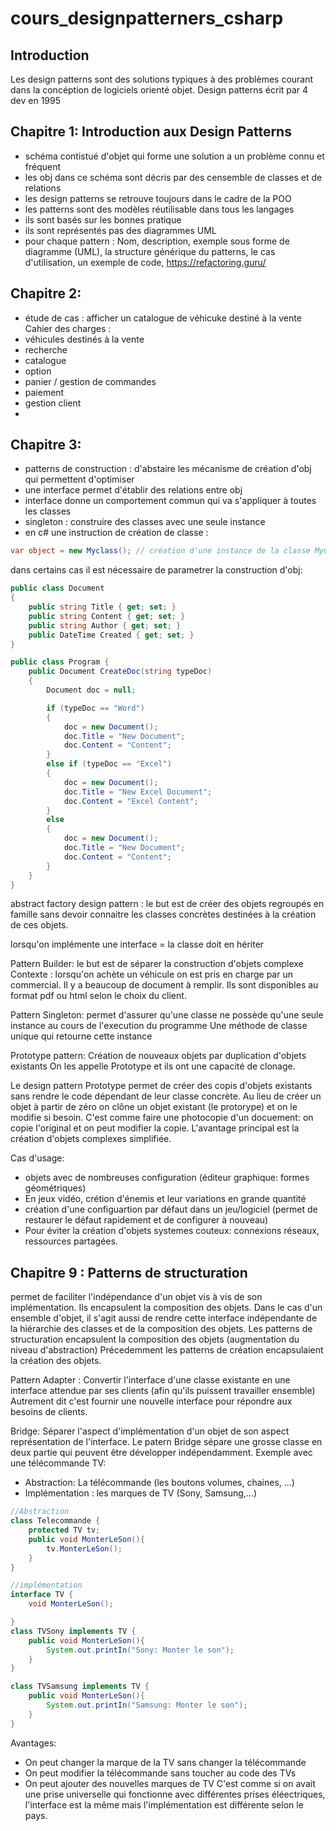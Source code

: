 # cours_designpatterners_csharp

## Introduction
Les design patterns sont des solutions typiques à des problèmes courant dans la concéption de logiciels orienté objet.
Design patterns écrit par 4 dev en 1995 

## Chapitre 1: Introduction aux Design Patterns
- schéma contistué d'objet qui forme une solution a un problème connu et fréquent 
- les obj dans ce schéma sont décris par des censemble de classes et de relations
- les design patterns se retrouve toujours dans le cadre de la POO 
- les patterns sont des modèles réutilisable dans tous les langages
- ils sont basés sur les bonnes pratique
- ils sont représentés pas des diagrammes UML
- pour chaque pattern : Nom, description, exemple sous forme de diagramme (UML), la structure générique du patterns, le cas d'utilisation, un exemple de code, https://refactoring.guru/

## Chapitre 2: 
- étude de cas : afficher un catalogue de véhicuke destiné à la vente
Cahier des charges :
- véhicules destinés à la vente
- recherche
- catalogue
- option
- panier / gestion de commandes
- paiement 
- gestion client
- 

## Chapitre 3:
- patterns de construction : d'abstaire les mécanisme de création d'obj qui permettent d'optimiser 
- une interface permet d'établir des relations entre obj
- interface donne un comportement commun qui va s'appliquer à toutes les classes 
- singleton : construire des classes avec une seule instance
- en c# une instruction de création de classe : 
```csharp
var object = new Myclass(); // création d'une instance de la classe MyClass
```

dans certains cas il est nécessaire de parametrer la construction d'obj:

```csharp
public class Document
{
    public string Title { get; set; }
    public string Content { get; set; }
    public string Author { get; set; }
    public DateTime Created { get; set; }
}

public class Program {
    public Document CreateDoc(string typeDoc)
    {
        Document doc = null;

        if (typeDoc == "Word")
        {
            doc = new Document();
            doc.Title = "New Document";
            doc.Content = "Content";
        }
        else if (typeDoc == "Excel")
        {
            doc = new Document();
            doc.Title = "New Excel Document";
            doc.Content = "Excel Content";
        }
        else
        {
            doc = new Document();
            doc.Title = "New Document";
            doc.Content = "Content";
        }
    }
}
```
abstract factory design pattern : le but est de créer des objets regroupés en famille sans devoir connaitre les classes concrètes destinées à la création de ces objets.


lorsqu'on implémente une interface = la classe doit en hériter


Pattern Builder: le but est de séparer la construction d'objets complexe
Contexte : lorsqu'on achète un véhicule on est pris en charge par un commercial. Il y a beaucoup de document à remplir. Ils sont disponibles au format pdf ou html selon le choix du client.


Pattern Singleton: permet d'assurer qu'une classe ne possède qu'une seule instance au cours de l'execution du programme 
Une méthode de classe unique qui retourne cette instance

Prototype pattern:
Création de nouveaux objets par duplication d'objets existants
On les appelle Prototype et ils ont une capacité de clonage.

Le design pattern Prototype permet de créer des copis d'objets existants sans rendre le code dépendant de leur classe concrète. Au lieu de créer un objet à partir de zéro on clône un objet existant (le protorype) et on le modifie si besoin. C'est comme faire une photocopie d'un docuement: on copie l'original et on peut modifier la copie. L'avantage principal est la création d'objets complexes simplifiée.

Cas d'usage: 
- objets avec de nombreuses configuration (éditeur graphique: formes géométriques)
- En jeux vidéo, crétion d'énemis et leur variations en grande quantité
- création d'une configuartion par défaut dans un jeu/logiciel (permet de restaurer le défaut rapidement et de configurer à nouveau)
- Pour éviter la création d'objets systemes couteux: connexions réseaux, ressources partagées.

## Chapitre 9 : Patterns de structuration
permet de faciliter l'indépendance d'un objet vis à vis de son implémentation. Ils encapsulent la composition des objets. Dans le cas d'un ensemble d'objet, il s'agit aussi de rendre cette interface indépendante de la hiérarchie des classes et de la composition des objets.
Les patterns de structuration encapsulent la composition des objets (augmentation du niveau d'abstraction)
Précedemment les patterns de création encapsulaient la création des objets.

Pattern Adapter : Convertir l'interface d'une classe existante en une interface attendue par ses clients (afin qu'ils puissent travailler ensemble)
Autrement dit c'est fournir une nouvelle interface pour répondre aux besoins de clients.


Bridge:
Séparer l'aspect d'implémentation d'un objet de son aspect représentation de l'interface.
Le patern Bridge sépare une grosse classe en deux partie qui peuvent être développer indépendamment.
Exemple avec une télécommande TV:
- Abstraction: La télécommande (les boutons volumes, chaines, ...)
- Implémentation : les marques de TV (Sony, Samsung,...)

```java
//Abstraction
class Telecommande {
    protected TV tv;
    public void MonterLeSon(){
        tv.MonterLeSon();
    }
}

//implémentation
interface TV {
    void MonterLeSon();

}
class TVSony implements TV {
    public void MonterLeSon(){
        System.out.printIn("Sony: Monter le son");
    }
}

class TVSamsung implements TV {
    public void MonterLeSon(){
        System.out.printIn("Samsung: Monter le son");
    }
}
```
Avantages:
- On peut changer la marque de la TV sans changer la télécommande
- On peut modifier la télécommande sans toucher au code des TVs
- On peut ajouter des nouvelles marques de TV
C'est comme si on avait une prise universelle qui fonctionne avec différentes prises éléectriques, l'interface est la même mais l'implémentation est différente selon le pays.